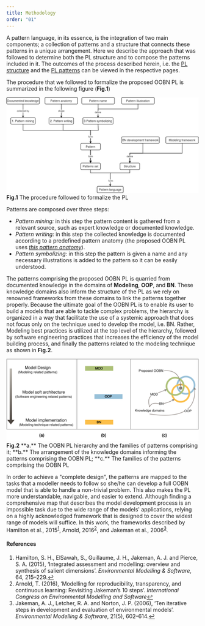 ```yaml
---
title: Methodology
order: "01"
---
```


A pattern language, in its essence, is the integration of two main components; a collection of patterns and a structure that connects these patterns in a unique arrangement. Here we describe the approach that was followed to determine both the PL structure and to compose the patterns included in it. The outcomes of the process described herein, i.e. the <span><a href="{{- site.baseurl -}}{%- link _pages/pl_structure.md -%}">PL structure</a></span> and the <span><a href="{{- site.baseurl -}}{%- link _pages/Patterns_gallery.md -%}">PL patterns</a></span> can be viewed in the respective pages.

The procedure that we followed to formalize the proposed OOBN PL is summarized in the following figure (**Fig.1**)

<a href="images/pages_imgs/PL_onto.png" onclick="window.open(this.href); return false;">
  <img src="images/pages_imgs/PL_onto.png" alt="image" class="page_img">
</a>
<b>Fig.1</b> The procedure followed to formalize the PL

Patterns are composed over three steps:

- *Pattern mining:* in this step the pattern content is gathered from a relevant source, such as expert knowledge or documented knowledge.
- *Pattern writing:* in this step the collected knowledge is documented according to a predefined pattern anatomy (the proposed OOBN PL uses <span><a href="{{- site.baseurl -}}{%- link _pages/Patterns_gallery.md-%}"><i>this pattern anatomy</i></a><span>).
- *Pattern symbolizing:* in this step the pattern is given a name and any necessary illustrations is added to the pattern so it can be easily understood.

The patterns comprising the proposed OOBN PL is quarried from documented knowledge in the domains of **Modeling**, **OOP**, and **BN**. These knowledge domains also inform the structure of the PL as we rely on renowned frameworks from these domains to link the patterns together properly. Because the ultimate goal of the OOBN PL is to enable its user to build a models that are able to tackle complex problems, the hierarchy is organized in a way that facilitate the use of a systemic approach that does not focus only on the technique used to develop the model, i.e. BN. Rather, Modeling best practices is utilized at the top level of the hierarchy, followed by software engineering practices that increases the efficiency of the model building process, and finally the patterns related to the modeling technique as shown in **Fig.2**.



<a href="images/pages_imgs/domains_hrcy.png" onclick="window.open(this.href); return false;">
  <img src="images/pages_imgs/domains_hrcy.png" alt="image" class="page_img">
</a>
<b>Fig.2</b> **a.** The OOBN PL hierarchy and the families of patterns comprising it; **b.** The arrangement of the knowledge domains informing the patterns comprising the OOBN PL; **c.** The families of the patterns comprising the OOBN PL

In order to achieve a "complete design", the patterns are mapped to the tasks that a modeller needs to follow so she/he can develop a full OOBN model that is able to handle a non-trivial problem. This also makes the PL more understandable, navigable, and easier to extend. Although finding a comprehensive map that describes the model development process is an impossible task due to the wide range of the models' applications, relying on a highly acknowledged framework that is designed to cover the widest range of models will suffice. In this work, the frameworks described by <span class="intxt_ref">Hamilton et al., 2015<sup><a href="#ref_ham15" id="hamilton15">1</a></sup></span>, <span class="intxt_ref"> Arnold, 2016<sup><a href="#ref_arno15" id="arnold15">2</a></sup></span>, and <span class="intxt_ref">Jakeman et al., 2006<sup><a href="#ref_jak06" id="jakman5">3</a></sup></span>.

<section id="refs" class="refs_section">
    <h4 class="refs_title">References</h4>
        <ol>
            <li id="ref_ham15">Hamilton, S. H., ElSawah, S., Guillaume, J. H., Jakeman, A. J. and Pierce, S. A. (2015), ‘Integrated assessment and modelling: overview and synthesis of salient dimensions’. <i>Environmental Modelling & Software</i>, 64, 215–229.<a href="#hamilton15">↩</a></li>
            <li id="ref_arno15">Arnold, T. (2016), ‘Modelling for reproducibility, transparency, and continuous learning: Revisiting Jakeman’s 10 steps’. <i>International Congress on Environmental Modelling and Software</i><a href="#arnold15">↩</a></li>
            <li id="ref_jak06">Jakeman, A. J., Letcher, R. A. and Norton, J. P. (2006), ‘Ten iterative steps in development and evaluation of environmental models’. <i>Environmental Modelling & Software</i>, 21(5), 602–614.<a href="#jakman06">↩</a></li>
        </ol>
</section>

